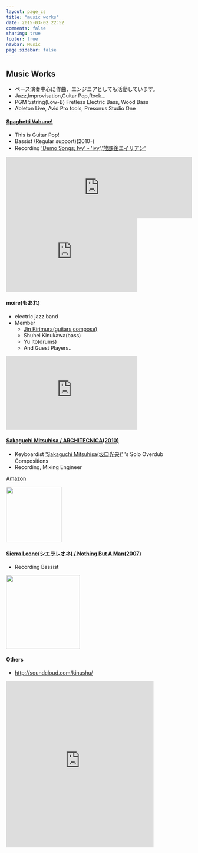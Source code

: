 ```yaml
---
layout: page_cs
title: "music works"
date: 2015-03-02 22:52
comments: false
sharing: true
footer: true
navbar: Music
page.sidebar: false
---
```


## Music Works

<article>
<div markdown="1" class="row">

+ ベース演奏中心に作曲、エンジニアとしても活動しています。
+ Jazz,Improvisation,Guitar Pop,Rock...
+ PGM 5string(Low-B) Fretless Electric Bass, Wood Bass
+ Ableton Live, Avid Pro tools, Presonus Studio One

</div>
</article>

<article>
<div markdown="1" class="row">

#### [Spaghetti Vabune!](http://vabune.com/)

<div markdown="1" class="col-md-6">

+ This is Guitar Pop\!
+ Bassist (Regular support)(2010-)
+ Recording ['Demo Songs; Ivy' - 'ivy','放課後エイリアン'](https://soundcloud.com/vabune/ivy)　

</div>
<div markdown="1" class="col-md-6">

<iframe width="100%" height="166" scrolling="no" frameborder="no" src="https://w.soundcloud.com/player/?url=https%3A//api.soundcloud.com/tracks/99040263&amp;color=ff5500&amp;auto_play=false&amp;hide_related=false&amp;show_comments=true&amp;show_user=true&amp;show_reposts=false"></iframe>

<iframe frameborder="0" height="200" src="http://www.youtube.com/embed/zEDqsq-lWQg" width="356"></iframe>	

</div>
</div>
</article>

<article>
<div markdown="1" class="row">

#### moire(もあれ)

<div markdown="1" class="col-md-6">

+ electric jazz band
+ Member
	* [Jin Kirimura(guitars,compose)](https://soundcloud.com/kirimura)
	* Shuhei Kinukawa(bass)
	* Yu Ito(drums)
	* And Guest Players..

</div>
<div markdown="1" class="col-md-6">

<iframe frameborder="0" height="200" src="http://www.youtube.com/embed/GmVDxWqfQDg" width="356">
</iframe>

</div>
</div>
</article>

<article>
<div markdown="1" class="row">

#### [Sakaguchi Mitsuhisa / ARCHITECNICA(2010)](http://enjyaqu.main.jp)

<div markdown="1" class="col-md-6">

+ Keyboardist ['Sakaguchi Mitsuhisa(坂口光央)'](http://enjyaqu.main.jp) 's Solo Overdub Compositions
+ Recording, Mixing Engineer

</div>
<div markdown="1" class="col-md-6">

[Amazon](http://www.amazon.co.jp/ARCHITECNICA-%E5%9D%82%E5%8F%A3%E5%85%89%E5%A4%AE/dp/B007ODXXIC)

<a href="http://www.amazon.co.jp/ARCHITECNICA-%E5%9D%82%E5%8F%A3%E5%85%89%E5%A4%AE/dp/B007ODXXIC">
<img src="http://media.tumblr.com/tumblr_lsypaqtNMX1qjsa49.jpg" height="150">
</a>

</div>
</div>
</article>

<article>
<div markdown="1" class="row">

#### [Sierra Leone(シエラレオネ) / Nothing But A Man(2007)](http://sierraleone.jp)

<div markdown="1" class="col-md-6">

+ Recording Bassist

</div>
<div markdown="1" class="col-md-6">

<img src="http://media.tumblr.com/tumblr_lsypfvkzwE1qjsa49.jpg" height="200">

</div>
</div>
</article>

<article>
<div markdown="1" class="row">

#### Others

<div markdown="1" class="col-md-6">

+ <http://soundcloud.com/kinushu/>

</div>
<div markdown="1" class="col-md-6">

<iframe width="400" height="450" scrolling="no" frameborder="no" src="https://w.soundcloud.com/player/?url=https%3A//api.soundcloud.com/users/2890942&amp;color=bd6f3a&amp;auto_play=false&amp;show_artwork=false"></iframe>

</div>
</div>
</article>

